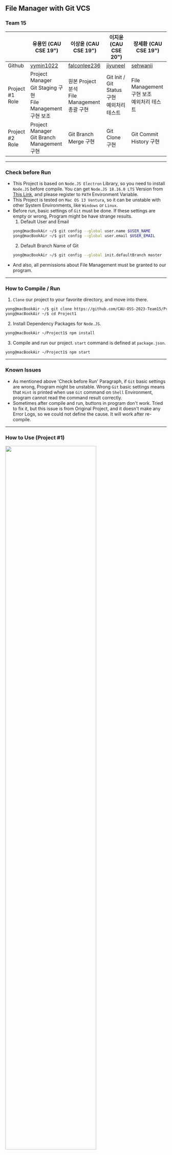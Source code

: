 ## File Manager with Git VCS

### Team 15

|                    | 유용민 (CAU CSE 19")                             | 이상윤 (CAU CSE 19")                               | 이지윤 (CAU CSE 20")                     | 장세환 (CAU CSE 19")                       |
|--------------------|-----------------------------------------------|-------------------------------------------------|---------------------------------------|-----------------------------------------|
| Github             | [yymin1022](https://github.com/yymin1022)     | [falconlee236](https://github.com/falconlee236) | [jiyuneel](https://github.com/jiyuneel) | [sehwanii](https://github.com/sehwanii) |
| Project #1<br>Role | Project Manager <br> Git Staging 구현 <br> File Management 구현 보조 | 원본 Project 분석 <br> File Management 총괄 구현        | Git Init / Git Status 구현 <br> 예외처리 테스트 | File Management 구현 보조 <br> 예외처리 테스트     |
| Project #2<br>Role | Project Manager <br> Git Branch Management 구현 | Git Branch Merge 구현                             | Git Clone 구현              | Git Commit History 구현                   |

---

### Check before Run

- This Project is based on `Node.JS Electron` Library, so you need to install `Node.JS` before compile. You can get `Node.JS 18.16.0 LTS` Version from [This Link](https://node.js.org), and please register to `PATH` Environment Variable.
- This Project is tested on `Mac OS 13 Ventura`, so it can be unstable with other System Environments, like `Windows` or `Linux`.
- Before run, basic settings of `Git` must be done. If these settings are empty or wrong, Program might be have strange results.
  1. Default User and Email
    ```bash
    yong@macBookAir ~/$ git config --global user.name $USER_NAME
    yong@macBookAir ~/$ git config --global user.email $USER_EMAIL
    ```
  2. Default Branch Name of Git
    ```bash
    yong@macBookAir ~/$ git config --global init.defaultBranch master
    ```
- And also, all permissions about File Management must be granted to our program.

---

### How to Compile / Run
1. `Clone` our project to your favorite directory, and move into there.
```bash
yong@macBookAir ~/$ git clone https://github.com/CAU-OSS-2023-Team15/Project-1 Project1
yong@macBookAir ~/$ cd Project1 
```

2. Install Dependency Packages for `Node.JS`.
```bash
yong@macBookAir ~/Project1$ npm install
```

3. Compile and run our project. `start` command is defined at `package.json`.
```bash
yong@macBookAir ~/Project1$ npm start
```

---

### Known Issues
- As mentioned above 'Check before Run' Paragraph, if `Git` basic settings are wrong, Program might be unstable.
Wrong `Git` basic settings means that `Hint` is printed when use `Git` command on `Shell` Environment, program cannot read the command result correctly.
- Sometimes after compile and run, buttons in program don't work. Tried to fix it, but this issue is from Original Project, and it doesn't make any Error Logs, so we could not define the cause. It will work after re-compile.

---

### How to Use (Project #1)

<img src="README_Assets/Proj1_4.png" width="75%">

- Click `Git Init` Button inside a directory, that is not managed with `Git`, and `.git` directory will be created and be ready for `Git` Usage.

<img src="README_Assets/Proj1_5.png" width="40%">

- You can manage Staging status of file with `Git` Submenu of `Context Menu` when right-click each file. Submenu Content will be consisted by Staging status of the file, check table below for detail.

| Git Status | Submenu Content |
|---------|-----------|
| Untracked | Add to Stage |
| Staged | Unstage |
| Committed <br> Unmodified | Untrack <br> Delete <br> Rename |

<img src="README_Assets/Proj1_6.png" width="75%">

- If there is any file which `Git Status` is `Staged`, you can click `Git Commit` Button for commit them. A dialog for entering `Commit Message` will be rendered, and you can click Button for complete commit.

---

### How to Use (Project #2)

<img src="README_Assets/Proj2_1.png" width="100%">

<img src="README_Assets/Proj2_2.png" width="75%">

<div style="display: flex; flex-direction: row">
  <img src="README_Assets/Proj2_3.png" width="40%">
  <img src="README_Assets/Proj2_4.png" width="40%">
</div>
<div style="display: flex; flex-direction: row">
  <img src="README_Assets/Proj2_5.png" width="40%">
  <img src="README_Assets/Proj2_6.png" width="40%">
</div>

- You can manage Branchess with `Git` Submenu of `Context Menu` when right-click Empty Area of `Git-Managed` Directory.
It contains `Create`, `Delete`, `Rename`, `Checkout`. For `Create`, name input dialog will be rendered, and for the others,
select a branch dialog will be rendered.

<img src="README_Assets/Proj2_7.png" width="75%">

- You can merge other branch to current branch with `Git Merge` button at Top Menu. You can select a branch for merging from dialog,
if Auto-Merge fails, it will be automatically abort the merge process and notify unmerged paths at right bottom of window.

<img src="README_Assets/Proj2_8.png" width="55%">

<img src="README_Assets/Proj2_9.png" width="55%">

- You can check `Commit History` and `Branch Graph` with `Git History` button at Top Menu. When click,
history list with branch graph will be rendered to dialog, and if you click commit point (`*`),
you can check detail information of each commits. It is same with `git show` command.

<div style="display: flex; flex-direction: row">
  <img src="README_Assets/Proj2_10.png" width="40%">
  <img src="README_Assets/Proj2_11.png" width="40%">
</div>

- With `Git Clone` button of Top menu, you can clone a Remote Repository. It only supports `https` type, not the `ssh` type.
Public Repository can be cloned with only URL, and if you select Private Repository, you must enter Remote ID and Token/PW.
The Private Data inputted will be stored to local file named `GithubInfo.txt`.

---

### Screenshots

<img src="README_Assets/Proj1_1.png" width="75%">
<img src="README_Assets/Proj1_2.png" width="75%">
<img src="README_Assets/Proj1_3.png" width="75%">